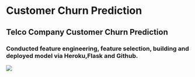 # Customer Churn Prediction

## Telco Company Customer Churn Prediction

### Conducted feature engineering, feature selection, building and deployed model via Heroku,Flask and Github.

<img src='https://kranthi.me/wp-content/uploads/2020/04/Telecom_Churn_Prediction-e1587281300645.jpg' align='center'>


